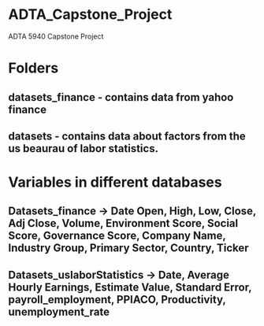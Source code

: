 # ADTA_Capstone_Project
ADTA 5940 Capstone Project

# Folders
## datasets_finance - contains data from yahoo finance
## datasets - contains data about factors from the us beaurau of labor statistics.


# Variables in different databases
## Datasets_finance -> Date	Open, High, Low, Close, Adj Close, Volume, Environment Score, Social Score, Governance Score, Company Name, Industry Group, Primary Sector, Country, Ticker
## Datasets_uslaborStatistics -> Date, Average Hourly Earnings, Estimate Value, Standard Error, payroll_employment, PPIACO, Productivity, unemployment_rate



